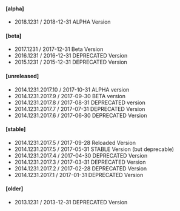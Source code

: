 #### [alpha]
* 2018.1231           / 2018-12-31
  ALPHA Version

#### [beta]
* 2017.1231           / 2017-12-31
  Beta Version
* 2016.1231           / 2016-12-31
  DEPRECATED Version
* 2015.1231           / 2015-12-31
  DEPRECATED Version

#### [unreleased]
* 2014.1231.2017.10   / 2017-10-31
  ALPHA version
* 2014.1231.2017.9    / 2017-09-30
  BETA version
* 2014.1231.2017.8    / 2017-08-31
  DEPRECATED version
* 2014.1231.2017.7    / 2017-07-31
  DEPRECATED Version
* 2014.1231.2017.6    / 2017-06-30
  DEPRECATED Version  

#### [stable]
* 2014.1231.2017.5    / 2017-09-28
  Reloaded Version
* 2014.1231.2017.5    / 2017-05-31
  STABLE Version (but deprecable)
* 2014.1231.2017.4    / 2017-04-30
  DEPRECATED Version
* 2014.1231.2017.3    / 2017-03-31
  DEPRECATED Version
* 2014.1231.2017.2    / 2017-02-28
  DEPRECATED Version
* 2014.1231.2017.1    / 2017-01-31
  DEPRECATED Version

#### [older]
* 2013.1231           / 2013-12-31
  DEPRECATED Version